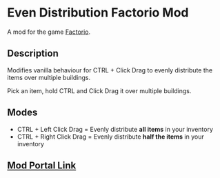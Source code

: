 # Even Distribution Factorio Mod
A mod for the game [Factorio](https://www.factorio.com/).

## Description
Modifies vanilla behaviour for CTRL + Click Drag to evenly distribute the items over multiple buildings.

Pick an item, hold CTRL and Click Drag it over multiple buildings.

## Modes
- CTRL + Left Click Drag = Evenly distribute **all items** in your inventory
- CTRL + Right Click Drag = Evenly distribute **half the items** in your inventory

## [Mod Portal Link](https://mods.factorio.com/mods/321freddy/even-distribution)
